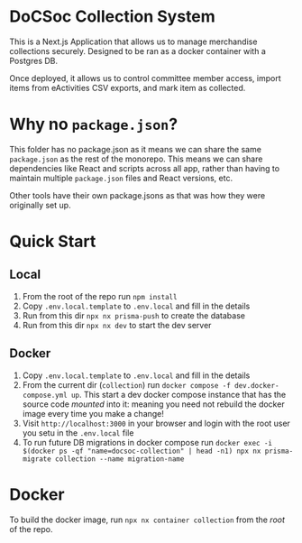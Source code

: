 # DoCSoc Collection System

This is a Next.js Application that allows us to manage merchandise collections securely. Designed to be ran as a docker container with a Postgres DB.

Once deployed, it allows us to control committee member access, import items from eActivities CSV exports, and mark item as collected.

# Why no `package.json`?

This folder has no package.json as it means we can share the same `package.json` as the rest of the monorepo. This means we can share dependencies like React and scripts across all app, rather than having to maintain multiple `package.json` files and React versions, etc.

Other tools have their own package.jsons as that was how they were originally set up.

# Quick Start

## Local

1. From the root of the repo run `npm install`
2. Copy `.env.local.template` to `.env.local` and fill in the details
3. Run from this dir `npx nx prisma-push` to create the database
4. Run from this dir `npx nx dev` to start the dev server

## Docker

1. Copy `.env.local.template` to `.env.local` and fill in the details
2. From the current dir (`collection`) run `docker compose -f dev.docker-compose.yml up`. This start a dev docker compose instance that has the source code _mounted_ into it: meaning you need not rebuild the docker image every time you make a change!
3. Visit `http://localhost:3000` in your browser and login with the root user you setu in the `.env.local` file
4. To run future DB migrations in docker compose run `docker exec -i $(docker ps -qf "name=docsoc-collection" | head -n1) npx nx prisma-migrate collection --name migration-name`

# Docker

To build the docker image, run `npx nx container collection` from the _root_ of the repo.
